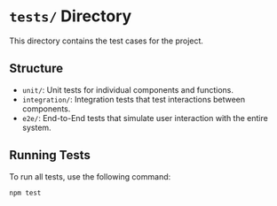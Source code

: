 # `tests/` Directory

This directory contains the test cases for the project.

## Structure

- `unit/`: Unit tests for individual components and functions.
- `integration/`: Integration tests that test interactions between components.
- `e2e/`: End-to-End tests that simulate user interaction with the entire system.

## Running Tests

To run all tests, use the following command:

```bash
npm test
